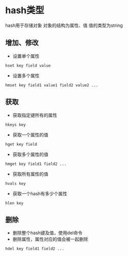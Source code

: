 # hash类型

hash⽤于存储对象
对象的结构为属性、值
 值的类型为string

## 增加、修改
* 设置单个属性
```
hset key field value
```
- 设置多个属性
```
hmset key field1 value1 field2 value2 ...
```

## 获取

- 获取指定键所有的属性
```
hkeys key
```

- 获取⼀个属性的值
```
hget key field
```

- 获取多个属性的值
```
hmget key field1 field2 ...
```

- 获取所有属性的值
```
hvals key
```
- 获取一个hash有多少个属性
```
hlen key
```

## 删除

- 删除整个hash键及值，使⽤del命令
- 删除属性，属性对应的值会被⼀起删除
```
hdel key field1 field2 ...
```
